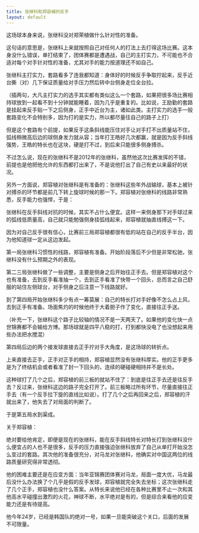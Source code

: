 ```yaml
---
title: 张继科和郑容植的反手
layout: default
---
```


这场球本身来说，张继科没对郑荣植做什么针对性的准备。

这句话的意思是，张继科上来就按照自己对任何人的打法上去打得这场比赛。这本身没什么错误，单打结束了，团体赛都是遭遇战，自己的主打实力，不可能也不合适对每个对手针对性的准备，尤其对手的能力按道理还不如自己。

张继科主打实力，套路看多了连我都知道：身体好的时候反手争取拧起来，反手近台撕（对）几下保证质量给对手压力然后转中台侧身走位全台拉。

（插两句，大凡主打实力的选手其实都有类似这么一个套路，如果把很多场比赛相持球放到一起看不到十分钟就能睡着，因为几乎是重复的。比如说，王励勤的套路是挂起来反手贴一下之后侧身，正手中近台为主，诸如此类。主打实力的选手一般套路变化不会特别多，因为打的是实力，所以都尽量往自己的路子上打）

但是这个套路有个前提，如果反手这条斜线能压住对手让对手打不出质量站不住，弧线稍微高后边的球侧身发力就从容；当年打王皓好几次都赢，就是因为反手斜线强势，王皓的特长也在这块，硬是打不过，到后来只能很多侧身搏杀。

不过怎么说，现在的张继科不是2012年的张继科，虽然他这次比赛发挥的不错，前提也是他把他允许的东西都打出来了，不是说他打出了自己有史以来最好的状况。

另外一方面说，郑容植对张继科是有准备的：张继科这些年外战输球，基本上被针对搏杀的环节都是前几下转上旋球时候的那一下。郑容植对张继科的线路非常熟悉，反手能力也强悍，于是：

张继科在反手斜线对抗的时候，其实不占什么便宜。这样一来侧身那下对手球过来的弧线低质量高，自己就只能勉强侧身挂弧线起来，郑容植就抽直线搏这一下。


因为对自己反手很有信心，比赛前三局郑容植都很有低的站在自己的反手半台，因为他知道球一定从这边发起。

第一局张继科习惯性的线路，郑容植有准备。开始阶段落后不少但是非常松驰，张继科没有什么预期之外的表现。

第二三局张继科做了一些调整，主要是侧身之后开始往正手去。但是郑容植对这个也有准备，去到反手看准抽一个，去到正手看准了快带一个回头，总而言之自己舒服的站住左侧球台，对手侧身之后注意一下线路就好。

到了第四局开始张继科多少有点一筹莫展：自己的特长打对手好像不怎么占上风，去到正手有准备。场面焦灼的时候他终于大着胆子作了变化，直接往正手送。

（补充一下，张继科这个路子比较轴的情况不是一天两天了。如果他的变化快一点世锦赛都不会输给方博。那场球就是四平八稳的打，打到都快没电了也没想起来用些办法把水搅混）

第四局后边的两个接发球直接去正手拧对手大角度，是这场球的转折点。

上来直接去正手，正手对正手的相持，郑容植显然没有张继科厚实。他的正手更多是为了终结机会或者看准了封一下回头的，连续的硬碰硬相持并不是长处。


这种球打了几个之后，郑容植的前三板的就站不住了：到底是往正手去还是往反手去？反过来，张继科这边的路子完全打开了。前三板略过所有环节，尽量直接往正手去（有一个反手拉下旋的直线比如说）。打了几个之后再回来之后，郑容植的汗就出来了，他失去了对局面的判断了。

于是第五局水到渠成。

关于郑容植：

绝对要给他肯定，即便是现在的张继科，能在反手斜线特长对特长打到张继科没什么便宜占的人也不是很多，反手的压力直接强迫张继科放弃了自己从单打开始没怎么变过的套路。其次他的准备很充分，对马龙对张继科，他确实对中国这两位的线路质量研究得非常透彻。

他的困难主要还是在应变方面：当年亚锦赛团体赛对马龙，局面一度大优，马龙最后没什么办法换了个几乎是假的反手发球，郑容植就完全失去坐标；这次张继科走了几个正手，郑容植也没什么答案。从特长来说他已经在各种比赛里不止一次和其他高水平碰撞出激烈的火花，神球不断，水平绝对是有的，但是综合来看他的应变能力还是有待提高。

他今年24岁，已经是韩国队的绝对一号，如果一旦能突破这个关口，后面的发展不可限量。
